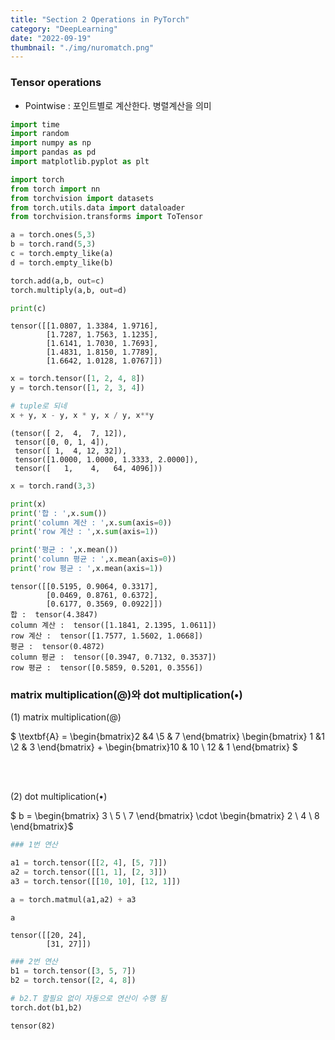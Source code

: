 ```yaml
---
title: "Section 2 Operations in PyTorch"
category: "DeepLearning"
date: "2022-09-19"
thumbnail: "./img/nuromatch.png"
---
```


### Tensor operations

- Pointwise : 포인트별로 계산한다. 병렬계산을 의미

```python
import time
import random
import numpy as np
import pandas as pd
import matplotlib.pyplot as plt

import torch
from torch import nn
from torchvision import datasets
from torch.utils.data import dataloader
from torchvision.transforms import ToTensor

a = torch.ones(5,3)
b = torch.rand(5,3)
c = torch.empty_like(a)
d = torch.empty_like(b)

torch.add(a,b, out=c)
torch.multiply(a,b, out=d)

print(c)
```

    tensor([[1.0807, 1.3384, 1.9716],
            [1.7287, 1.7563, 1.1235],
            [1.6141, 1.7030, 1.7693],
            [1.4831, 1.8150, 1.7789],
            [1.6642, 1.0128, 1.0767]])

```python
x = torch.tensor([1, 2, 4, 8])
y = torch.tensor([1, 2, 3, 4])

# tuple로 되네
x + y, x - y, x * y, x / y, x**y
```

    (tensor([ 2,  4,  7, 12]),
     tensor([0, 0, 1, 4]),
     tensor([ 1,  4, 12, 32]),
     tensor([1.0000, 1.0000, 1.3333, 2.0000]),
     tensor([   1,    4,   64, 4096]))

```python
x = torch.rand(3,3)

print(x)
print('합 : ',x.sum())
print('column 계산 : ',x.sum(axis=0))
print('row 계산 : ',x.sum(axis=1))

print('평균 : ',x.mean())
print('column 평균 : ',x.mean(axis=0))
print('row 평균 : ',x.mean(axis=1))
```

    tensor([[0.5195, 0.9064, 0.3317],
            [0.0469, 0.8761, 0.6372],
            [0.6177, 0.3569, 0.0922]])
    합 :  tensor(4.3847)
    column 계산 :  tensor([1.1841, 2.1395, 1.0611])
    row 계산 :  tensor([1.7577, 1.5602, 1.0668])
    평균 :  tensor(0.4872)
    column 평균 :  tensor([0.3947, 0.7132, 0.3537])
    row 평균 :  tensor([0.5859, 0.5201, 0.3556])

### matrix multiplication(@)와 dot multiplication(•)

(1) matrix multiplication(@)

$
\textbf{A} =
\begin{bmatrix}2 &4 \\5 & 7
\end{bmatrix}
\begin{bmatrix} 1 &1 \\2 & 3
\end{bmatrix} + \begin{bmatrix}10 & 10 \\ 12 & 1
\end{bmatrix}
$

<br/><br/>

(2) dot multiplication(•)

$
b = 
\begin{bmatrix} 3 \\ 5 \\ 7
\end{bmatrix} \cdot 
\begin{bmatrix} 2 \\ 4 \\ 8
\end{bmatrix}$

```python
### 1번 연산

a1 = torch.tensor([[2, 4], [5, 7]])
a2 = torch.tensor([[1, 1], [2, 3]])
a3 = torch.tensor([[10, 10], [12, 1]])

a = torch.matmul(a1,a2) + a3

a
```

    tensor([[20, 24],
            [31, 27]])

```python
### 2번 연산
b1 = torch.tensor([3, 5, 7])
b2 = torch.tensor([2, 4, 8])

# b2.T 할필요 없이 자동으로 연산이 수행 됨
torch.dot(b1,b2)
```

    tensor(82)

